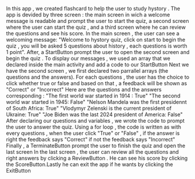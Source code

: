 In this app , we created flashcard to help the user to study hystory . The app is devided by three screen : the main screen in wich a welcome message is readable and prompt the user to start the quiz, a second screen where the user can start the quiz , and a third screen where he can review the questions and see his score. 
In the main screen , the user can see a welcoming message: "Welcome to hystory quiz, click on start to begin the quiz , you will be asked 5 questions about history , each questions is worth 1 point". After, a StartButton prompt the user to open the second screen and begin the quiz . 
To display our messages , we used an array that we declared inside the main activity and add a code to our StartButton
Next  we have the second screen , we first declared two parrallel arrays (the questions and the answers). For each questions , the user has the choice to click whether  true or false and based on that , a feedback will be shown as "Correct" or "Incorrect" 
Here are the questions and the answers corresponding : "The first world war started in 1914 : True" "The second world war started in 1945: False" "Nelson Mandela was the first presidennt of South Africa: True" "Vlodymyr Zelenski is the current president of Ukraine: True" "Joe Biden was the last 2024 president of America: False"
After declaring our questions and variables , we wrote the code to prompt the user to answer the quiz. Using a for loop , the code is written as with  every questions , when the user click "True" or "False" , if the answer is right the feedback says "Correct" if not the feedback says "Incorrect"
Finally , a TerminateButton prompt the user to finish the quiz and open the last screen 
In the last screen , the user can review all the questions and right answers by clicking a ReviewButton . He can see his score by clicking the ScoreButton.Lastly he can exit the app if he wants by clicking the ExitButton
